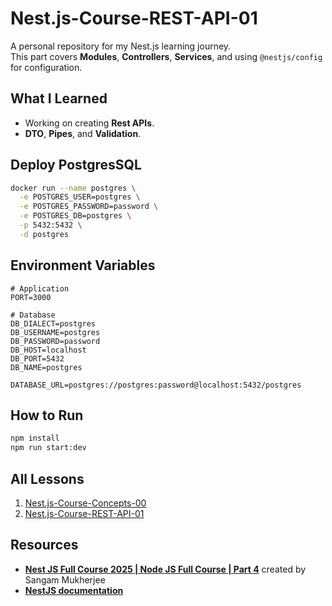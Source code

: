 # Nest.js-Course-REST-API-01

A personal repository for my Nest.js learning journey.  
This part covers **Modules**, **Controllers**, **Services**, and using `@nestjs/config` for configuration.

## What I Learned

- Working on creating **Rest APIs**.
- **DTO**, **Pipes**, and **Validation**.

## Deploy PostgresSQL

```bash
docker run --name postgres \
  -e POSTGRES_USER=postgres \
  -e POSTGRES_PASSWORD=password \
  -e POSTGRES_DB=postgres \
  -p 5432:5432 \
  -d postgres

```

## Environment Variables

```env
# Application
PORT=3000

# Database
DB_DIALECT=postgres
DB_USERNAME=postgres
DB_PASSWORD=password
DB_HOST=localhost
DB_PORT=5432
DB_NAME=postgres

DATABASE_URL=postgres://postgres:password@localhost:5432/postgres

```

## How to Run

```bash
npm install
npm run start:dev
```

## All Lessons

1. [Nest.js-Course-Concepts-00](https://github.com/ZeroaNinea/Nest.js-Course-Concepts-00)
2. [Nest.js-Course-REST-API-01](https://github.com/ZeroaNinea/Nest.js-Course-REST-API-01)

## Resources

- **[Nest JS Full Course 2025 | Node JS Full Course | Part 4](https://www.youtube.com/watch?v=XVZ10uFY9DU&t=3109s)** created by Sangam Mukherjee
- **[NestJS documentation](https://docs.nestjs.com/)**
